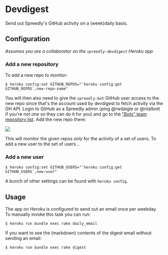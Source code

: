 # Devdigest

Send out Spreedly's GitHub activity on a (week)daily basis.

## Configuration

*Assumes you are a collaborator on the `spreedly-devdigest` Heroku app*

### Add a new repository

To add a new repo to monitor:

```session
$ heroku config:set GITHUB_REPOS="`heroku config:get GITHUB_REPOS`,new-repo-name"
```

You will then also need to give the `spreedly-bot` GitHub user access to the new repo since that's the account used by devdigest to fetch activity via the GH API. Login to GitHub as a Spreedly admin (ping @rwdaigle or @ntalbott if you're not one so they can do it for you) and go to the ["Bots" team repository list](https://github.com/orgs/spreedly/teams/bots/repositories). Add the new repo there:

![](http://cl.ly/YuTV/Image%202014-12-10%20at%209.58.34%20AM.png)

This will monitor the given repos *only* for the activity of a set of users. To add a new user to the set of users...

### Add a new user

```session
$ heroku config:set GITHUB_USERS="`heroku config:get GITHUB_USERS`,new-user"
```

A bunch of other settings can be found with `heroku config`.

## Usage

The app on Heroku is configured to send out an email once per weekday. To manually invoke this task you can run:

```session
$ heroku run bundle exec rake daily_email
```

If you want to see the (markdown) contents of the digest email without sending an email:

```session
$ heroku run bundle exec rake digest
```
